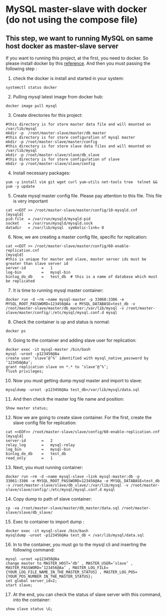 # MySQL master-slave with docker (do not using the compose file)
## This step, we want to running MySQL on same host docker as master-slave server

If you want to running this project, at the first, you need to docker. So please install docker by this [reference](https://docs.docker.com/engine/install/centos/). And then you must passing the following step :
1. check the docker is install and started in your system:
```
systemctl status docker
```
2. Pulling mysql latest image from docker hub:
```
docker image pull mysql
```
3. Create directories for this project:
```
#this directory is for store master data file and will mounted on /var/lib/mysql
mkdir -p  /root/master-slave/master/db_master	
#this directory is for store configuration of mysql master
mkdir -p /root/master-slave/master/config
#this directory is for store slave data files and will mounted on /var/lib/mysql
mkdir -p /root/master-slave/slave/db_slave
#this directory is for store configuration of slave
mkdir -p /root/master-slave/slave/config
```
4. Install necessary packages:
```
yum -y install vim git wget curl yum-utils net-tools tree  telnet && yum -y update
```
5. Create mysql master config file. Please pay attention to this file. This file is very important
```
cat <<EOT >> /root/master-slave/master/config/10-mysqld.cnf
[mysqld]
pid-file  = /var/run/mysqld/mysqld-pid
socket    = /var/run/mysqld/mysqld.sock
datadir   = /var/lib/mysql	symbolic-link= 0
```
6. Now, we are creating a master config file, specific for replication:
```
cat <<EOT >> /root/master-slave/master/config/60-enable-replication.cnf
[mysqld]
#this is unique for master and slave, master server ids must be greater than slave server id
server-id	    =	1
log-bin		    =	mysql-bin
binlog_do_db	=	test_db  # this is a name of database which must be replicated
```
7. It is time to running mysql master container:
```
docker run -d –rm –name mysql-master -p 33060:3306 -e MYSQL_ROOT_PASSWORD=123456@Aa -e MYSQL_DATABASE=test_db -v /root/master-slave/master/db_master:/var/lib/mysql -v /root/master-slave/master/config/:/etc/mysql/mysql.conf.d mysql
```
8. Check the container is up and status is normal:
```
docker ps
```
9. Going to the container and adding slave user for replication:
```
docker exec -it mysql-master /bin/bash
mysql -uroot -p123456@Aa
create user ‘slave’@’%’ identified with mysql_native_password by ‘123456@Aa’;
grant replication slave on *.* to ‘slave’@’%’;
flush privileges;
```
10. Now you must getting dump mysql master and import to slave:
```
mysqldump -uroot -p123456@Aa test_db>/var/lib/mysql/data.sql
```
11. And then check the master log file name and position:
```
Show master status;
```
12. Now we are going to create slave container. For the first, create the slave config file for replication:
```
cat <<EOF>> /root/master-slave/slave/config/60-enable-replication.cnf
[mysqld]
server-id	    =	2
relay_log	    =	mysql-relay
log_bin		    =	mysql-bin
binlog_do_db	=	test_db
read_only	    =	1
```
13. Next, you must running container:
```
docker run –rm -d –name mysql-slave –link mysql-master:db -p 33061:3306 -e MYSQL_ROOT_PASSWORD=123456@Aa -e MYSQL_DATABASE=test_db -v /root/master-slave/slave/db_slave/:/var/lib/mysql -v /root/master-slave/slave/config/:/etc/mysql/mysql.conf.d mysql
```
14. Copy dump to path of slave container:
```
cp -va /root/master-slave/master/db_master/data.sql /root/master-slave/slave/db_slave/
```
15. Exec to container to import dump :
```
docker exec -it mysql-slave /bin/bash
mysqldump -uroot -p123456@Aa test_db < /var/lib/mysql/data.sql
```
16. In to the container, you must go to the mysql cli and inserting the following command:
```
mysql -uroot =p123456@Aa
change master to MASTER_HOST=’db’ , MASTER_USER=’slave’ , MASTER_PASSWORD=’123456@Aa’ , MASTER_LOG_FILE={YOUR_LOG_FILE_NAME_IN_THE_MASTER_STATUS} , MASTER_LOG_POS={YOUR_POS_NUMBER IN_THE_MASTER_STATUS};
set global server_id=2;
start slave;
```
17. At the end, you can check the status of slave server with this command, into the container:
```
show slave status \G;
```
